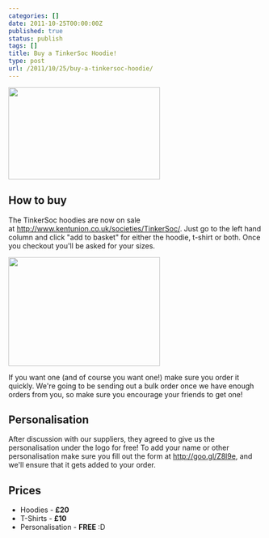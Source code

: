 ```yaml
---
categories: []
date: 2011-10-25T00:00:00Z
published: true
status: publish
tags: []
title: Buy a TinkerSoc Hoodie!
type: post
url: /2011/10/25/buy-a-tinkersoc-hoodie/
---
```


<a href="http://www.kentunion.co.uk/societies/TinkerSoc/"><img class="size-medium wp-image-400 aligncenter" style="border-style: initial; border-color: initial;" title="TinkerSoc Hoodie" src="http://tinkersoc.org/wp-content/uploads/2011/10/tinkersoc-hoodie-300x182.jpg" alt="" width="300" height="182" /></a>

## How to buy ##

The TinkerSoc hoodies are now on sale at <a
href="http://www.kentunion.co.uk/societies/TinkerSoc/">http://www.kentunion.co.uk/societies/TinkerSoc/</a>. Just
go to the left hand column and click "add to basket" for either the hoodie,
t-shirt or both. Once you checkout you'll be asked for your sizes.

<a href="http://www.kentunion.co.uk/societies/TinkerSoc/"><img class="aligncenter size-full wp-image-408" title="TinkerSoc at Kent Union" src="http://tinkersoc.org/wp-content/uploads/2011/10/Screenshot-at-2011-10-25-205553.png" alt="" width="300" height="215" /></a>

If you want one (and of course you want one!) make sure you order it
quickly. We're going to be sending out a bulk order once we have enough
orders from you, so make sure you encourage your friends to get one!

## Personalisation ##

After discussion with our suppliers, they agreed to give us the
personalisation under the logo for free! To add your name or other
personalisation make sure you fill out the form at <a
href="http://goo.gl/Z8l9e">http://goo.gl/Z8l9e</a>, and we'll ensure that
it gets added to your order.

## Prices ##

 * Hoodies - <strong>£20</strong>
 * T-Shirts - <strong>£10</strong>
 * Personalisation - <strong>FREE</strong> :D
